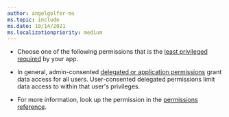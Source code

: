 ```yaml
---
author: angelgolfer-ms
ms.topic: include
ms.date: 10/14/2021
ms.localizationpriority: medium
---
```


<!-- markdownlint-disable MD041-->

- Choose one of the following permissions that is the [least privileged required](/graph/auth/auth-concepts#best-practices-for-requesting-permissions) by your app.

- In general, admin-consented [delegated or application permissions](/graph/auth/auth-concepts#delegated-and-application-permissions) grant data access for all users. User-consented delegated permissions limit data access to within that user's privileges. 

- For more information, look up the permission in the [permissions reference](/graph/permissions-reference).